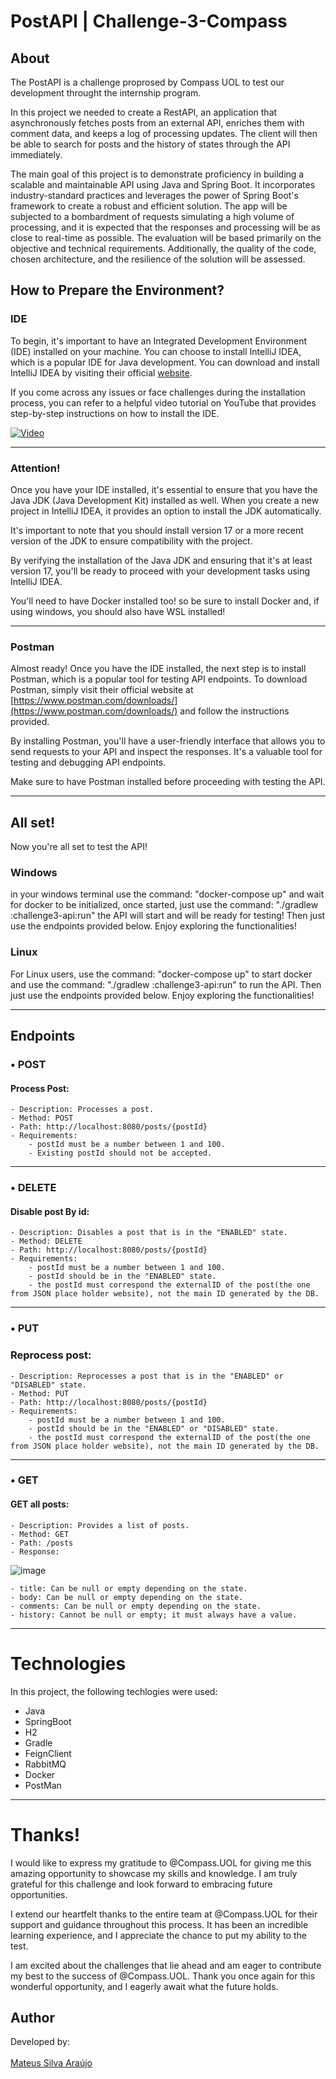 # PostAPI | Challenge-3-Compass

## About

The PostAPI is a challenge proprosed by Compass UOL to test our development throught the internship program.

In this project we needed to create a RestAPI, an application that asynchronously fetches posts from an external API, enriches them with comment data, and keeps a log of processing updates. The client will then be able to search for posts and the history of states through the API immediately.

The main goal of this project is to demonstrate proficiency in building a scalable and maintainable API using Java and Spring Boot. 
It incorporates industry-standard practices and leverages the power of Spring Boot's framework to create a robust and efficient solution. 
The app will be subjected to a bombardment of requests simulating a high volume of processing, and it is expected that the responses and processing will be as close to real-time as possible. 
The evaluation will be based primarily on the objective and technical requirements. Additionally, the quality of the code, chosen architecture, and the resilience of the solution will be assessed.


## How to Prepare the Environment?

### IDE

To begin, it's important to have an Integrated Development Environment (IDE) installed on your machine. You can choose to install IntelliJ IDEA, 
which is a popular IDE for Java development. You can download and install IntelliJ IDEA by visiting their official [website](https://www.jetbrains.com/idea/download/).

If you come across any issues or face challenges during the installation process, you can refer to a helpful video tutorial on YouTube that provides step-by-step instructions on how to install the IDE.

[![Video](https://i.ytimg.com/vi/viNG3VVnzFE/hq720.jpg)](https://www.youtube.com/watch?v=viNG3VVnzFE)

---

### Attention!

Once you have your IDE installed, it's essential to ensure that you have the Java JDK (Java Development Kit) installed as well. When you create a new project in IntelliJ IDEA, it provides an option to install the JDK automatically.

It's important to note that you should install version 17 or a more recent version of the JDK to ensure compatibility with the project.

By verifying the installation of the Java JDK and ensuring that it's at least version 17, you'll be ready to proceed with your development tasks using IntelliJ IDEA.

You'll need to have Docker installed too! so be sure to install Docker and, if using windows, you should also have WSL installed!


---

### Postman

Almost ready! Once you have the IDE installed, the next step is to install Postman, which is a popular tool for testing API endpoints. To download Postman, simply visit their official website at [https://www.postman.com/downloads/](https://www.postman.com/downloads/) and follow the instructions provided.

By installing Postman, you'll have a user-friendly interface that allows you to send requests to your API and inspect the responses. It's a valuable tool for testing and debugging API endpoints.

Make sure to have Postman installed before proceeding with testing the API.  

---

## All set!

Now you're all set to test the API!

### Windows

in your windows terminal use the command: "docker-compose up" and wait for docker to be initialized, once started, just use the command: "./gradlew :challenge3-api:run" the API will start and will be ready for testing!
Then just use the endpoints provided below. Enjoy exploring the functionalities!

### Linux

For Linux users, use the command: "docker-compose up" to start docker and use the command: "./gradlew :challenge3-api:run" to run the API.
Then just use the endpoints provided below. Enjoy exploring the functionalities!

---

## Endpoints

### • POST

#### Process Post: 

    - Description: Processes a post.
    - Method: POST
    - Path: http://localhost:8080/posts/{postId}
    - Requirements:
        - postId must be a number between 1 and 100.
        - Existing postId should not be accepted.
        
---

### • DELETE

#### Disable post By id:

    - Description: Disables a post that is in the "ENABLED" state.
    - Method: DELETE
    - Path: http://localhost:8080/posts/{postId}
    - Requirements:
        - postId must be a number between 1 and 100.
        - postId should be in the "ENABLED" state.
        - the postId must correspond the externalID of the post(the one from JSON place holder website), not the main ID generated by the DB.

---

### • PUT

### Reprocess post:

    - Description: Reprocesses a post that is in the "ENABLED" or "DISABLED" state.
    - Method: PUT
    - Path: http://localhost:8080/posts/{postId}
    - Requirements:
        - postId must be a number between 1 and 100.
        - postId should be in the "ENABLED" or "DISABLED" state.
        - the postId must correspond the externalID of the post(the one from JSON place holder website), not the main ID generated by the DB.

---

### • GET

#### GET all posts:

    - Description: Provides a list of posts.
    - Method: GET
    - Path: /posts
    - Response:
![image](https://legend-nightshade-bd0.notion.site/image/https%3A%2F%2Fs3-us-west-2.amazonaws.com%2Fsecure.notion-static.com%2Fe6c2fec6-e9ff-41e2-bac4-41a001f157f9%2FImage2.png?table=block&id=d04294e7-28e8-4b19-93da-23f14595d087&spaceId=1278aaea-06ee-4326-9268-d987610c5c1c&width=2000&userId=&cache=v2)

    - title: Can be null or empty depending on the state.
    - body: Can be null or empty depending on the state.
    - comments: Can be null or empty depending on the state.
    - history: Cannot be null or empty; it must always have a value.
    
---

# Technologies

In this project, the following techlogies were used:

- Java
- SpringBoot
- H2
- Gradle
- FeignClient
- RabbitMQ
- Docker
- PostMan

---

# Thanks!

I would like to express my gratitude to @Compass.UOL for giving me this amazing opportunity to showcase my skills and knowledge. I am truly grateful for this challenge and look forward to embracing future opportunities.

I extend our heartfelt thanks to the entire team at @Compass.UOL for their support and guidance throughout this process. It has been an incredible learning experience, and I appreciate the chance to put my ability to the test.

I am excited about the challenges that lie ahead and am eager to contribute my best to the success of @Compass.UOL. Thank you once again for this wonderful opportunity, and I eagerly await what the future holds.


## Author

Developed by:<br><br>
<a href="https://www.linkedin.com/in/mateus-silva-ara%C3%BAjo-187586217/">Mateus Silva Araújo</a>
